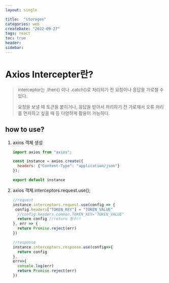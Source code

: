 ```yaml
---
layout: single 

title:  "storages"  
categories: web
createDate: "2022-09-27"
tags: react
toc: true
header:
sidebar: 
---
```


# Axios Intercepter란?

> interceptor는 .then() 이나 .catch()로 처리되기 전 요청이나 응답을 가로챌 수 있다.
>
> 요청을 보낼 때 토큰을 붙이거나, 응답을 받아서 처리하기 전 가로채서 오류 처리를 먼저하고 싶을 때 등 다양하게 활용이 가능하다.

## how to use?

1. axios 객체 생성

   ```js
   import axios from "axios";
   
   const instance = axios.create({
     headers: {"Content-Type": "application/json"}
   });
   
   export default instance
   ```

2. axios 객체.interceptors.request.use(); 

   ```js
   //request
   instance.interceptors.request.use(config => {
   	config.headers["TOKEN_KEY"] = "TOKEN_VALUE"
     //config.headers.common.TOKEN_KEY="TOKEN_VALUE"
     return config //return 필수!!
   }, err => {
     return Promise.reject(err)
   })
   
   //response
   instance.interceptors.response.use(config=>{
     return config
   },
   err=>{
     console.log(err)
     return Promise.reject(err)
   })
   ```

   